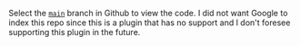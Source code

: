 Select the [`main`](https://https://rxnlabs.com/github/repo/cshp-plugin-tracker) branch in Github to view the code. I did not want Google to index this repo since this is a plugin that has no support and I don't foresee supporting this plugin in the future. 